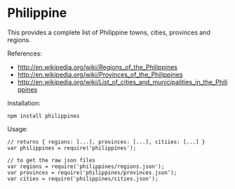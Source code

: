 # Philippine

This provides a complete list of Philippine towns, cities, provinces and regions.

References:

- http://en.wikipedia.org/wiki/Regions_of_the_Philippines
- http://en.wikipedia.org/wiki/Provinces_of_the_Philippines
- http://en.wikipedia.org/wiki/List_of_cities_and_municipalities_in_the_Philippines

Installation:

```
npm install philippines
```

Usage:

```
// returns { regions: [...], provinces: [...], citiies: [...] }
var philippines = require('philippines');

// to get the raw json files
var regions = require('philippines/regions.json');
var provinces = require('philippines/provinces.json');
var cities = require('philippines/cities.json');
```
